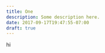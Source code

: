 ```yaml
---
title: One
description: Some description here.
date: 2017-09-17T19:47:55-07:00
draft: true
---
```


hi
